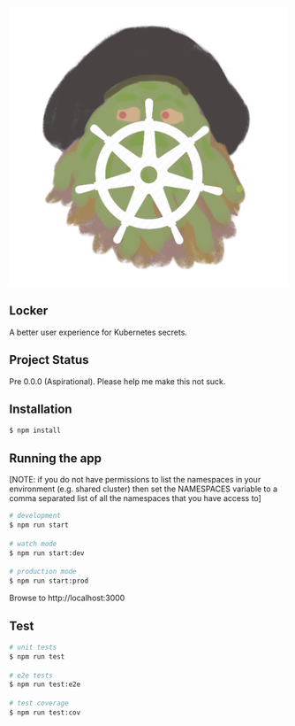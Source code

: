 <p align="center">
  <img title="Davy Jones" src="https://raw.githubusercontent.com/voutasaurus/locker/master/assets/locker.png">
</p>

## Locker

A better user experience for Kubernetes secrets.

## Project Status

Pre 0.0.0 (Aspirational). Please help me make this not suck.

## Installation

```bash
$ npm install
```

## Running the app

[NOTE: if you do not have permissions to list the namespaces in your
environment (e.g. shared cluster) then set the NAMESPACES variable to a comma
separated list of all the namespaces that you have access to]

```bash
# development
$ npm run start

# watch mode
$ npm run start:dev

# production mode
$ npm run start:prod
```

Browse to http://localhost:3000

## Test

```bash
# unit tests
$ npm run test

# e2e tests
$ npm run test:e2e

# test coverage
$ npm run test:cov
```
